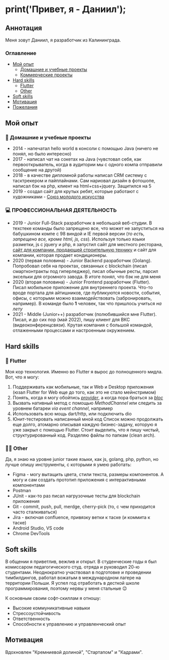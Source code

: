 # print('Привет, я - Даниил');
## Аннотация
Меня зовут Даниил, я разработчик из Калининграда.
### Оглавление
* [Мой опыт](https://github.com/dazevich/dazevich/edit/product/README.md#%D0%BC%D0%BE%D0%B9-%D0%BE%D0%BF%D1%8B%D1%82)
  * [Домашние и учебные проекты](url)
  * [Коммерческие проекты](url)
* [Hard skills](url)
  * [Flutter](url)  
  * [Other]()
* [Soft skills](url)
* [Мотивация](url)
* [Пожелания](url)

## Мой опыт
### 🌱 Домашние и учебные проекты
* 2014 - напечатал hello world в консоли с помощью Java (ничего не понял, но было интересно)
* 2017 - написал чат на сокетах на Java (чувстовал себя, как первооткрыватель, когда в аудитории мы с одного компа отправили сообщение на другой)
* 2018 - в качестве дипломной работы написал CRM систему с тасктрекером и пайплайнами. Сам нариовал дизайн в фотошопе, написал бэк на php, клиент на html+css+jquery. Защитился на 5
* 2019 - создал сайт для крутых ребят, которые работают с художниками - [Союз молодого искусства](http://youngart39.ru/)
### 💻 ПРОФЕССИОНАЛЬНАЯ ДЕЯТЕЛЬНОСТЬ
* 2019 - Junior Full-Stack разработчик в небольшой веб-студии. В техстеке команды было запрещено все, что может не запуститься на бабушкином компе с 98 виндой и IE первой версии (*то есть, запрещено все, кроме html, js, css*). Используя только языки разметки, js с jquery и php, я запустил сайт для местного ресторана, [сайт для компании, продающей строительную технику](https://triton-group.ru/) и сайт для компании, которая продает кондиционеры. 
* 2020 (первая половина) - Junior Backend разработчик (Golang). Попробовал себя на проектах, связанных с blockchain (писал смартконтракты под гиперледжер), писал обычные ресты, парсил эксельки для огромного завода. В итоге понял, что бэк не для меня
* 2020 (вторая половина) - Junior Frontend разработчик (Flutter). Писал мобильное приложение для внутреннего проекта. Что-то вроде портала для айтишников, где публикуются новости, события, офисы, с которыми можно взаимодействовать (забронировать, например). В команде было **1** человек, так что пришлось учиться *на лету*
* 2021 - Middle (Junior++) разработчик (полюбившийся мне Flutter). Писал, и до сих пор (май 2022), пишу клиент для ВКС (видеоконференцсвязи). Крутая компания с большой командой, отлаженными процессами и настроенным окружением.

## Hard skills
### 🎯 Flutter
Моя кор технология. Именно во Flutter я вырос до полноценного мидла. Вот, что я могу:
  1. Поддерживать как мобильные, так и Web и Desktop приложения (юзал Flutter for Web еще до того, как это не стало мейнстримом)
  2. Понять, когда я могу обойтись *[provider](https://pub.dev/packages/provider)*, а когда пора браться за *[bloc](https://pub.dev/packages/bloc)*
  3. Вызвать нативный метод с помощью *MethodChannel* или следить за уровнем батареи *via event channel*, например
  4. Использовать всю мощь dart/http, или подключить dio
  5. Юнит-тестировать написанный мной код
Список можно продолжать еще долго, атомарно описывая каждую бизнес-задачу, которую я уже закрыл с помощью Flutter. Стоит выделить, что я пишу чистый, структурированный код. Разделяю файлы по папкам (clean arch).
### 👨‍💻 Other
Да, я знаю на уровне junior такие языки, как js, golang, php, python, но лучше опишу инструменты, с которыми я умею работать:
* Figma - могу вытащить цвета, стили текста, размеры компонентов. А могу и сам создать прототип приложения с интерактивными компонентами
* Postman
* JUnit - как-то раз писал нагрузочные тесты для blockchain приложения
* Git - commit, push, pull, merdge, cherry-pick (то, с чем приходится часто сталкиваться)
* Jira - включая confluence, привязку ветки к таске (и коммита к таске)
* Android Studio, VS code
* Chrome DevTools

## Soft skills
В общении я приветлив, вежлив и открыт. В студенческие годы я был комиссаром педагогического студ. отряда и руководил 20-ю студентами. Неоднократно участвовал в подготовке и проведении тимбилдингов, работал вожатым в международном лагере на территории Польши. Я успел год отработать в десткой школе программирования, поэтому нервы у меня стальные 😉

К основным своим софт-скиллам я отношу:
* Высокие коммуникативные навыки
* Стрессоустойчивость
* Ответственность
* Способности к управлению и управленческий опыт

## Мотивация
Вдохновлен "Кремниевой долиной", "Стартапом" и "Кадрами".

<!--
**dazevich/dazevich** is a ✨ _special_ ✨ repository because its `README.md` (this file) appears on your GitHub profile.

Here are some ideas to get you started:

- 🔭 I’m currently working on ...
- 🌱 I’m currently learning ...
- 👯 I’m looking to collaborate on ...
- 🤔 I’m looking for help with ...
- 💬 Ask me about ...
- 📫 How to reach me: ...
- 😄 Pronouns: ...
- ⚡ Fun fact: ...
-->
